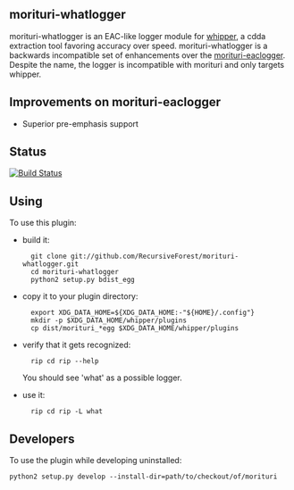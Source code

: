 ## morituri-whatlogger

morituri-whatlogger is an EAC-like logger module for [whipper](), a cdda extraction tool favoring accuracy over speed.
morituri-whatlogger is a backwards incompatible set of enhancements over the [morituri-eaclogger]().
Despite the name, the logger is incompatible with morituri and only targets whipper.

## Improvements on morituri-eaclogger

- Superior pre-emphasis support

## Status
[![Build Status](https://travis-ci.org/RecursiveForest/morituri-whatlogger.svg?branch=master)](https://travis-ci.org/RecursiveForest/morituri-whatlogger)

## Using

To use this plugin:

* build it:

        git clone git://github.com/RecursiveForest/morituri-whatlogger.git
        cd morituri-whatlogger
        python2 setup.py bdist_egg

* copy it to your plugin directory:

        export XDG_DATA_HOME=${XDG_DATA_HOME:-"${HOME}/.config"}
        mkdir -p $XDG_DATA_HOME/whipper/plugins
        cp dist/morituri_*egg $XDG_DATA_HOME/whipper/plugins

* verify that it gets recognized:

        rip cd rip --help

   You should see 'what' as a possible logger.

* use it:

        rip cd rip -L what

## Developers

To use the plugin while developing uninstalled:

    python2 setup.py develop --install-dir=path/to/checkout/of/morituri
